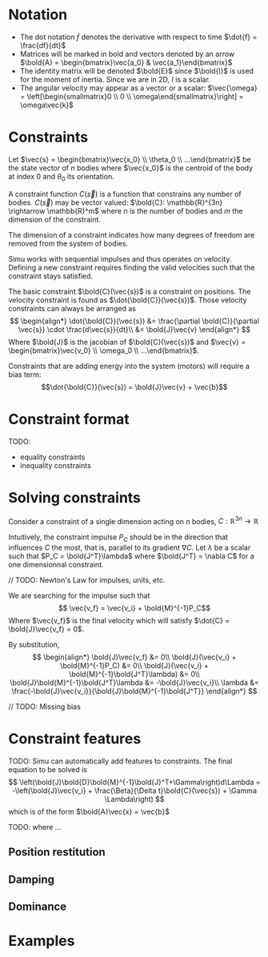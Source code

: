 # Notation
 - The dot notation $\dot{f}$ denotes the derivative with respect to time $\dot{f} = \frac{df}{dt}$
 - Matrices will be marked in bold and vectors denoted by an arrow $\bold{A} = \begin{bmatrix}\vec{a_0} & \vec{a_1}\end{bmatrix}$
 - The identity matrix will be denoted $\bold{E}$ since $\bold{I}$ is used for the moment of inertia. Since we are in 2D, $I$ is a scalar.
 - The angular velocity may appear as a vector or a scalar: $\vec{\omega} = \left[\begin{smallmatrix}0 \\ 0 \\ \omega\end{smallmatrix}\right] = \omega\vec{k}$

# Constraints

Let $\vec{s} = \begin{bmatrix}\vec{x_0} \\ \theta_0 \\ ...\end{bmatrix}$ be the state vector of $n$ bodies where $\vec{x_0}$ is the centroid of the body at index $0$ and $\theta_0$ its orientation.

A constraint function $C(\vec{s})$ is a function that constrains any number of bodies. $C(\vec{s})$ may be vector valued: $\bold{C}: \mathbb{R}^{3n} \rightarrow \mathbb{R}^m$ where $n$ is the number of bodies and $m$ the dimension of the constraint.

The dimension of a constraint indicates how many degrees of freedom are removed from the system of bodies.

Simu works with sequential impulses and thus operates on velocity. Defining a new constraint requires finding the valid velocities such that the constraint stays satisfied.

The basic constraint $\bold{C}(\vec{s})$ is a constraint on positions. The velocity constraint is found as $\dot{\bold{C}}(\vec{s})$. Those velocity constraints can always be arranged as 
$$
\begin{align*}
    \dot{\bold{C}}(\vec{s}) &= \frac{\partial \bold{C}}{\partial \vec{s}} \cdot \frac{d\vec{s}}{dt}\\
    &= \bold{J}\vec{v}
\end{align*}
$$
Where $\bold{J}$ is the jacobian of $\bold{C}(\vec{s})$ and $\vec{v} = \begin{bmatrix}\vec{v_0} \\ \omega_0 \\ ...\end{bmatrix}$.

Constraints that are adding energy into the system (motors) will require a bias term:
$$\dot{\bold{C}}(\vec{s}) = \bold{J}\vec{v} + \vec{b}$$

# Constraint format
TODO:
- equality constraints
- inequality constraints

# Solving constraints

Consider a constraint of a single dimension acting on $n$ bodies, $C:\mathbb{R}^{3n} \rightarrow \mathbb{R}$

Intuitively, the constraint impulse $P_C$ should be in the direction that influences $C$ the most, that is, parallel to its gradient $\nabla C$. Let $\lambda$ be a scalar such that $P_C = \bold{J^T}\lambda$ where $\bold{J^T} = \nabla C$ for a one dimensionnal constraint.

// TODO: Newton's Law for impulses, units, etc.

We are searching for the impulse such that 
$$ \vec{v_f} = \vec{v_i} + \bold{M}^{-1}P_C$$
Where $\vec{v_f}$ is the final velocity which will satisfy $\dot{C} = \bold{J}\vec{v_f} = 0$.

By substitution,
$$
\begin{align*}
    \bold{J}\vec{v_f} &= 0\\
    \bold{J}(\vec{v_i} + \bold{M}^{-1}P_C) &= 0\\
    \bold{J}(\vec{v_i} + \bold{M}^{-1}\bold{J^T}\lambda) &= 0\\
    \bold{J}\bold{M}^{-1}\bold{J^T}\lambda &= -\bold{J}\vec{v_i}\\
    \lambda &= \frac{-\bold{J}\vec{v_i}}{\bold{J}\bold{M}^{-1}\bold{J^T}}
\end{align*}
$$

// TODO: Missing bias

# Constraint features
TODO:
Simu can automatically add features to constraints. The final equation to be solved is
$$
    \left(\bold{J}\bold{D}\bold{M}^{-1}\bold{J}^T+\Gamma\right)d\Lambda = -\left(\bold{J}\vec{v_i} + \frac{\Beta}{\Delta t}\bold{C}(\vec{s}) + \Gamma \Lambda\right)
$$
which is of the form $\bold{A}\vec{x} = \vec{b}$

TODO: where ...

## Position restitution
## Damping
## Dominance


# Examples